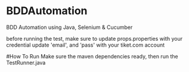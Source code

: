 # BDDAutomation
BDD Automation using Java, Selenium & Cucumber

before running the test, make sure to update props.properties with your credential
update 'email', and 'pass' with your tiket.com account

#How To Run
Make sure the maven dependencies ready, then run the TestRunner.java

